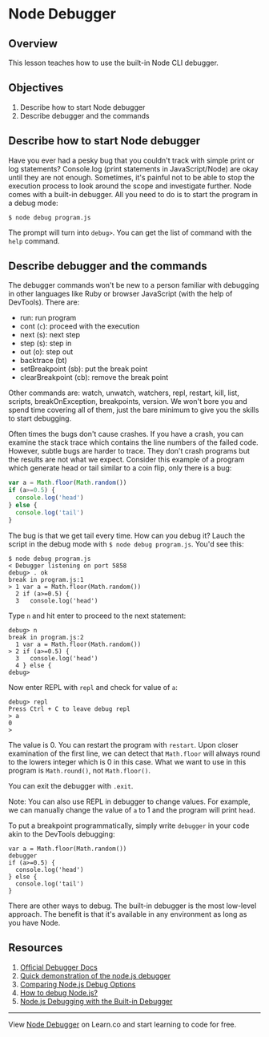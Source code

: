 # Node Debugger

## Overview

This lesson teaches how to use the built-in Node CLI debugger.

## Objectives

1. Describe how to start Node debugger
1. Describe debugger and the commands

## Describe how to start Node debugger

Have you ever had a pesky bug that you couldn't track with simple print or log statements? Console.log (print statements in JavaScript/Node) are okay until they are not enough. Sometimes, it's painful not to be able to stop the execution process to look around the scope and investigate further. Node comes with a built-in debugger. All you need to do is to start the program in a debug mode:

```
$ node debug program.js
```

The prompt will turn into `debug>`. You can get the list of command with the `help` command.

## Describe debugger and the commands

The debugger commands won't be new to a person familiar with debugging in other languages like Ruby or browser JavaScript (with the help of DevTools). There are:

* run: run program
* cont (`c`): proceed with the execution
* next (s): next step
* step (s): step in
* out (o): step out
* backtrace (bt)
* setBreakpoint (sb): put the break point
* clearBreakpoint (cb): remove the break point

Other commands are: watch, unwatch, watchers, repl, restart, kill, list, scripts, breakOnException, breakpoints, version. We won't bore you and spend time covering all of them, just the bare minimum to give you the skills to start debugging.

Often times the bugs don't cause crashes. If you have a crash, you can examine the stack trace which contains the line numbers of the failed code. However, subtle bugs are harder to trace. They don't crash programs but the results are not what we expect. Consider this example of a program which generate head or tail similar to a coin flip, only there is a bug:

```js
var a = Math.floor(Math.random())
if (a>=0.5) {
  console.log('head')
} else {
  console.log('tail')
}
```

The bug is that we get tail every time. How can you debug it? Lauch the script in the debug mode with `$ node debug program.js`. You'd see this:

```
$ node debug program.js
< Debugger listening on port 5858
debug> . ok
break in program.js:1
> 1 var a = Math.floor(Math.random())
  2 if (a>=0.5) {
  3   console.log('head')
```

Type `n` and hit enter to proceed to the next statement:

```
debug> n
break in program.js:2
  1 var a = Math.floor(Math.random())
> 2 if (a>=0.5) {
  3   console.log('head')
  4 } else {
debug>
```

Now enter REPL with `repl` and check for value of `a`:

```
debug> repl
Press Ctrl + C to leave debug repl
> a
0
>
```  

The value is 0. You can restart the program with `restart`. Upon closer examination of the first line, we can detect that `Math.floor` will always round to the lowers integer which is 0 in this case. What we want to use in this program is `Math.round()`, not `Math.floor()`.

You can exit the debugger with `.exit`.

Note: You can also use REPL in debugger to change values. For example, we can manually change the value of `a` to 1 and the program will print `head`.


To put a breakpoint programmatically, simply write `debugger` in your code akin to the DevTools debugging:

```
var a = Math.floor(Math.random())
debugger
if (a>=0.5) {
  console.log('head')
} else {
  console.log('tail')
}
```

There are other ways to debug. The built-in debugger is the most low-level approach. The benefit is that it's available in any environment as long as you have Node.


## Resources

1. [Official Debugger Docs](https://nodejs.org/dist/latest-v5.x/docs/api/debugger.html)
1. [Quick demonstration of the node.js debugger](https://www.youtube.com/watch?v=V1vwGDVtAkM)
2. [Comparing Node.js Debug Options](http://spin.atomicobject.com/2015/09/25/debug-node-js)
3. [How to debug Node.js?](http://www.100percentjs.com/best-way-debug-node-js)
4. [Node.js Debugging with the Built-in Debugger](http://technosophos.com/2011/10/28/nodejs-debugging-built-debugger.html)

---

View <a href='https://learn.co/lessons/node-debugger' data-visibility='hidden'>Node Debugger</a> on Learn.co and start learning to code for free.
